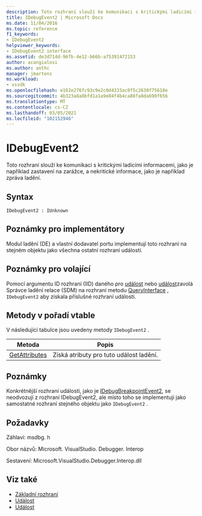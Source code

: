 ```yaml
---
description: Toto rozhraní slouží ke komunikaci s kritickými ladicími informacemi, jako je například zastavení na zarážce, a nekritické informace, jako je například zpráva ladění.
title: IDebugEvent2 | Microsoft Docs
ms.date: 11/04/2016
ms.topic: reference
f1_keywords:
- IDebugEvent2
helpviewer_keywords:
- IDebugEvent2 interface
ms.assetid: de3d714d-96fb-4e12-b66b-a75391472153
author: acangialosi
ms.author: anthc
manager: jmartens
ms.workload:
- vssdk
ms.openlocfilehash: e162e276fc93c9e2c0d4333ac0f5c2630f75618e
ms.sourcegitcommit: 4b323a8a8bfd1a1a9e84f4b4ca88fa8da690f656
ms.translationtype: MT
ms.contentlocale: cs-CZ
ms.lasthandoff: 03/05/2021
ms.locfileid: "102152946"
---
```

# <a name="idebugevent2"></a>IDebugEvent2
Toto rozhraní slouží ke komunikaci s kritickými ladicími informacemi, jako je například zastavení na zarážce, a nekritické informace, jako je například zpráva ladění.

## <a name="syntax"></a>Syntax

```
IDebugEvent2 : IUnknown
```

## <a name="notes-for-implementers"></a>Poznámky pro implementátory
 Modul ladění (DE) a vlastní dodavatel portu implementují toto rozhraní na stejném objektu jako všechna ostatní rozhraní událostí.

## <a name="notes-for-callers"></a>Poznámky pro volající
 Pomocí argumentu ID rozhraní (IID) daného pro [událost](../../../extensibility/debugger/reference/idebugeventcallback2-event.md) nebo [událost](../../../extensibility/debugger/reference/idebugportevents2-event.md)zavolá Správce ladění relace (SDM) na rozhraní metodu [QueryInterface](/cpp/atl/queryinterface) , `IDebugEvent2` aby získala příslušné rozhraní události.

## <a name="methods-in-vtable-order"></a>Metody v pořadí vtable
 V následující tabulce jsou uvedeny metody `IDebugEvent2` .

|Metoda|Popis|
|------------|-----------------|
|[GetAttributes](../../../extensibility/debugger/reference/idebugevent2-getattributes.md)|Získá atributy pro tuto událost ladění.|

## <a name="remarks"></a>Poznámky
 Konkrétnější rozhraní události, jako je [IDebugBreakpointEvent2](../../../extensibility/debugger/reference/idebugbreakpointevent2.md), se neodvozují z rozhraní IDebugEvent2, ale místo toho se implementují jako samostatné rozhraní stejného objektu jako `IDebugEvent2` .

## <a name="requirements"></a>Požadavky
 Záhlaví: msdbg. h

 Obor názvů: Microsoft. VisualStudio. Debugger. Interop

 Sestavení: Microsoft.VisualStudio.Debugger.Interop.dll

## <a name="see-also"></a>Viz také
- [Základní rozhraní](../../../extensibility/debugger/reference/core-interfaces.md)
- [Událost](../../../extensibility/debugger/reference/idebugportevents2-event.md)
- [Událost](../../../extensibility/debugger/reference/idebugeventcallback2-event.md)
